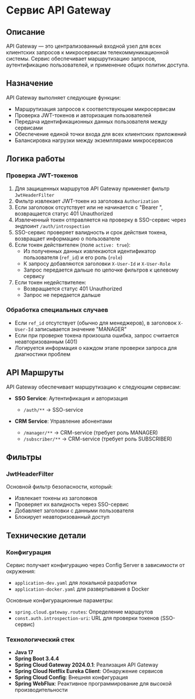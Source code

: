 # Сервис API Gateway

## Описание

API Gateway — это централизованный входной узел для всех клиентских запросов к микросервисам телекоммуникационной системы. Сервис обеспечивает маршрутизацию запросов, аутентификацию пользователей, и применение общих политик доступа.

## Назначение

API Gateway выполняет следующие функции:
- Маршрутизация запросов к соответствующим микросервисам
- Проверка JWT-токенов и авторизация пользователей
- Передача идентификационных данных пользователя между сервисами
- Обеспечение единой точки входа для всех клиентских приложений
- Балансировка нагрузки между экземплярами микросервисов

## Логика работы

### Проверка JWT-токенов

1. Для защищенных маршрутов API Gateway применяет фильтр `JwtHeaderFilter`
2. Фильтр извлекает JWT-токен из заголовка `Authorization`
3. Если заголовок отсутствует или не начинается с "Bearer ", возвращается статус 401 Unauthorized
4. Извлеченный токен отправляется на проверку в SSO-сервис через эндпоинт `/auth/introspection`
5. SSO-сервис проверяет валидность и срок действия токена, возвращает информацию о пользователе
6. Если токен действителен (поле `active: true`):
   - Из полученных данных извлекаются идентификатор пользователя (`ref_id`) и его роль (`role`)
   - К запросу добавляются заголовки `X-User-Id` и `X-User-Role`
   - Запрос передается дальше по цепочке фильтров к целевому сервису
7. Если токен недействителен:
   - Возвращается статус 401 Unauthorized
   - Запрос не передается дальше

### Обработка специальных случаев

- Если `ref_id` отсутствует (обычно для менеджеров), в заголовок `X-User-Id` записывается значение "MANAGER"
- Если при проверке токена произошла ошибка, запрос считается неавторизованным (401)
- Логируется информация о каждом этапе проверки запроса для диагностики проблем


## API Маршруты

API Gateway обеспечивает маршрутизацию к следующим сервисам:

- **SSO Service**: Аутентификация и авторизация
  - `/auth/**` → SSO-service

- **CRM Service**: Управление абонентами
  - `/manager/**` → CRM-service (требует роль MANAGER)
  - `/subscriber/**` → CRM-service (требует роль SUBSCRIBER)


## Фильтры

### JwtHeaderFilter

Основной фильтр безопасности, который:
- Извлекает токены из заголовков
- Проверяет их валидность через SSO-сервис
- Добавляет заголовки с данными пользователя
- Блокирует неавторизованный доступ

## Технические детали

### Конфигурация

Сервис получает конфигурацию через Config Server в зависимости от окружения:
- `application-dev.yaml` для локальной разработки
- `application-docker.yaml` для развертывания в Docker

Основные конфигурационные параметры:
- `spring.cloud.gateway.routes`: Определение маршрутов
- `const.auth.introspection-uri`: URL для проверки токенов (SSO-сервис)

### Технологический стек

- **Java 17**
- **Spring Boot 3.4.4**
- **Spring Cloud Gateway 2024.0.1**: Реализация API Gateway
- **Spring Cloud Netflix Eureka Client**: Обнаружение сервисов
- **Spring Cloud Config**: Внешняя конфигурация
- **Spring WebFlux**: Реактивное программирование для высокой производительности
